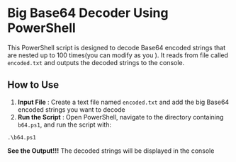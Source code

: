 # Big Base64 Decoder Using PowerShell

This PowerShell script is designed to decode Base64 encoded strings that are nested up to 100 times(you can modify as you ). It reads from file called `encoded.txt` and outputs the decoded strings to the console.

## How to Use

1. **Input File** : Create a text file named `encoded.txt` and add the big Base64 encoded strings you want to decode
2. **Run the Script** : Open PowerShell, navigate to the directory containing `b64.ps1`, and run the script with:

```
.\b64.ps1

```

**See the Output!!!**  The decoded strings will be displayed in the console
